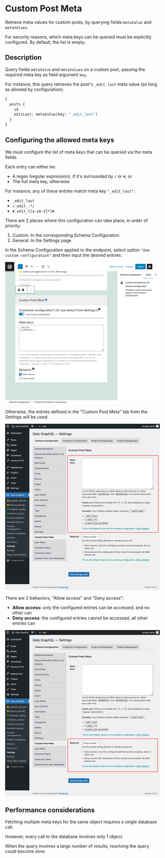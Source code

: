 # Custom Post Meta

Retrieve meta values for custom posts, by querying fields `metaValue` and `metaValues`.

For security reasons, which meta keys can be queried must be explicitly configured. By default, the list is empty.

## Description

Query fields `metaValue` and `metaValues` on a custom post, passing the required meta key as field argument `key`.

For instance, this query retrieves the post's `_edit_last` meta value (as long as allowed by configuration):

```graphql
{
  posts {
    id
    editLast: metaValue(key: "_edit_last")
  }
}
```

## Configuring the allowed meta keys

We must configure the list of meta keys that can be queried via the meta fields.

Each entry can either be:

- A regex (regular expression), if it's surrounded by `/` or `#`, or
- The full meta key, otherwise

For instance, any of these entries match meta key `"_edit_last"`:

- `_edit_last`
- `/_edit_.*/`
- `#_edit_([a-zA-Z]*)#`

There are 2 places where this configuration can take place, in order of priority:

1. Custom: In the corresponding Schema Configuration
2. General: In the Settings page

In the Schema Configuration applied to the endpoint, select option `"Use custom configuration"` and then input the desired entries:

<div class="img-width-1024" markdown=1>

![Defining the entries in the Schema Configuration](../../images/schema-configuration-custompost-meta-entries.png "Defining the entries in the Schema Configuration")

</div>

Otherwise, the entries defined in the "Custom Post Meta" tab from the Settings will be used:

<div class="img-width-1024" markdown=1>

![Defining the entries in the Settings](../../images/settings-custompost-meta-entries.png "Defining the entries in the Settings")

</div>

There are 2 behaviors, "Allow access" and "Deny access":

- **Allow access:** only the configured entries can be accessed, and no other can
- **Deny access:** the configured entries cannot be accessed, all other entries can

<div class="img-width-1024" markdown=1>

![Defining the access behavior](../../images/schema-configuration-custompost-meta-behavior.png "Defining the access behavior")

</div>

## Performance considerations

Fetching multiple meta keys for the same object requires a single database call.

However, every call to the database involves only 1 object.

When the query involves a large number of results, resolving the query could become slow.
